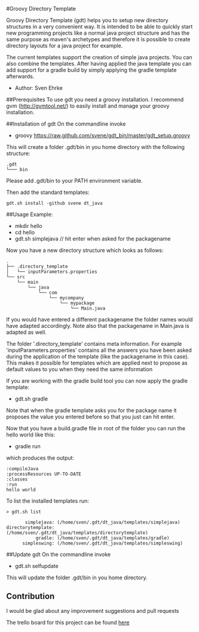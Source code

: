 #Groovy Directory Template

Groovy Directory Template (gdt) helps you to setup new directory structures in a very convenient way.
It is intended to be able to quickly start new programming projects like a normal java project structure and
has the same purpose as maven's archetypes and
therefore it is possible to create directory layouts for a java project for example.

The current templates support the creation of simple java projects. You can also combine the templates. After having
applied the java template you can add support for a gradle build by simply applying the gradle template afterwards.

* Author: Sven Ehrke


##Prerequisites
To use gdt you need a groovy installation. I recommend gvm (http://gvmtool.net/) to easily install and manage your groovy
installation.

##Installation of gdt
On the commandline invoke

* groovy https://raw.github.com/svene/gdt_bin/master/gdt_setup.groovy

This will create a folder .gdt/bin in you home directory with the following structure:

	.gdt
	└─── bin

Please add .gdt/bin to your PATH environment variable.

Then add the standard templates:

	gdt.sh install -github svene dt_java


##Usage
Example:

* mkdir hello
* cd hello
* gdt.sh simplejava       // hit enter when asked for the packagename

Now you have a new directory structure which looks as follows:

	.
	├── .directory_template
	│   └── inputParameters.properties
	└── src
    	└── main
        	└── java
            	└── com
                	└── mycompany
                    	└── mypackage
                        	└── Main.java

If you would have entered a different packagename the folder names would have adapted accordingly. Note also
that the packagename in Main.java is adapted as well.

The folder '.directory_template' contains meta information. For example 'inputParameters.properties' contains
all the answers you have been asked during the application of the template (like the packagename in this case).
This makes it possible for templates which are applied next to propose as default values to you when they need the
same information

If you are working with the gradle build tool you can now apply the gradle template:

* gdt.sh gradle

Note that when the gradle template asks you for the package name it proposes the value you entered before so that
you just can hit enter.

Now that you have a build.gradle file in root of the folder you can run the hello world like this:


* gradle run

which produces the output:

	:compileJava
	:processResources UP-TO-DATE
	:classes
	:run
	hello world

To list the installed templates run:

	> gdt.sh list

	       simplejava: (/home/sven/.gdt/dt_java/templates/simplejava)
	directorytemplate: (/home/sven/.gdt/dt_java/templates/directorytemplate)
	           gradle: (/home/sven/.gdt/dt_java/templates/gradle)
	      simpleswing: (/home/sven/.gdt/dt_java/templates/simpleswing)

##Update gdt
On the commandline invoke

* gdt.sh selfupdate

This will update the folder .gdt/bin in you home directory.

## Contribution

I would be glad about any improvement suggestions and pull requests

The trello board for this project can be found [here](https://trello.com/board/directory-template/5157fb9a6207889232002217#)



